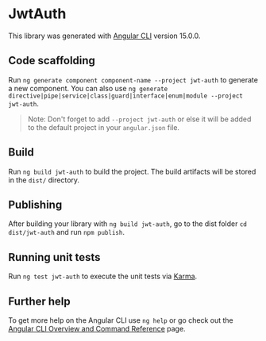 # JwtAuth

This library was generated with [Angular CLI](https://github.com/angular/angular-cli) version 15.0.0.

## Code scaffolding

Run `ng generate component component-name --project jwt-auth` to generate a new component. You can also use `ng generate directive|pipe|service|class|guard|interface|enum|module --project jwt-auth`.
> Note: Don't forget to add `--project jwt-auth` or else it will be added to the default project in your `angular.json` file. 

## Build

Run `ng build jwt-auth` to build the project. The build artifacts will be stored in the `dist/` directory.

## Publishing

After building your library with `ng build jwt-auth`, go to the dist folder `cd dist/jwt-auth` and run `npm publish`.

## Running unit tests

Run `ng test jwt-auth` to execute the unit tests via [Karma](https://karma-runner.github.io).

## Further help

To get more help on the Angular CLI use `ng help` or go check out the [Angular CLI Overview and Command Reference](https://angular.io/cli) page.
